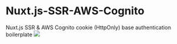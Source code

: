 # Nuxt.js-SSR-AWS-Cognito
Nuxt.js SSR &amp; AWS Cognito cookie (HttpOnly) base authentication boilerplate
![](https://github.com/ja-klaudiusz/Nuxt.js-SSR-AWS-Cognito/blob/master/assets/1.png)
